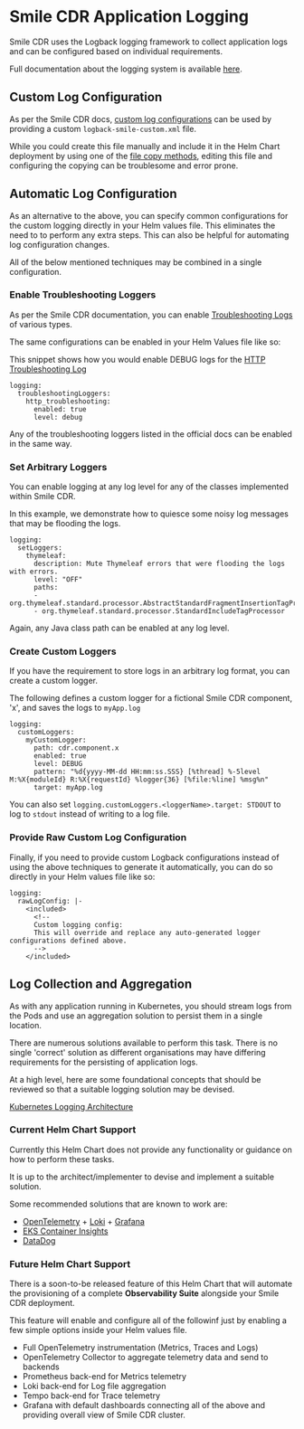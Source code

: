 # Smile CDR Application Logging
Smile CDR uses the Logback logging framework to collect application logs and can be configured based on individual requirements.

Full documentation about the logging system is available [here](https://smilecdr.com/docs/logging/system_logging.html).

## Custom Log Configuration
As per the Smile CDR docs, [custom log configurations](https://smilecdr.com/docs/logging/custom_logging.html) can be used by providing a custom `logback-smile-custom.xml` file.

While you could create this file manually and include it in the Helm Chart deployment by using one of the [file copy methods](./storage/files.md), editing this file and configuring the copying can be troublesome and error prone.

## Automatic Log Configuration
As an alternative to the above, you can specify common configurations for the custom logging directly in your Helm values file. This eliminates the need to to perform any extra steps. This can also be helpful for automating log configuration changes.

All of the below mentioned techniques may be combined in a single configuration.

### Enable Troubleshooting Loggers
As per the Smile CDR documentation, you can enable [Troubleshooting Logs](https://smilecdr.com/docs/logging/troubleshooting_logs.html) of various types.

The same configurations can be enabled in your Helm Values file like so:

This snippet shows how you would enable DEBUG logs for the [HTTP Troubleshooting Log](https://smilecdr.com/docs/logging/troubleshooting_logs.html#http-troubleshooting-log)
```
logging:
  troubleshootingLoggers:
    http_troubleshooting:
      enabled: true
      level: debug
```

Any of the troubleshooting loggers listed in the official docs can be enabled in the same way.

### Set Arbitrary Loggers
You can enable logging at any log level for any of the classes implemented within Smile CDR.

In this example, we demonstrate how to quiesce some noisy log messages that may be flooding the logs.

```
logging:
  setLoggers:
    thymeleaf:
      description: Mute Thymeleaf errors that were flooding the logs with errors.
      level: "OFF"
      paths:
      - org.thymeleaf.standard.processor.AbstractStandardFragmentInsertionTagProcessor
      - org.thymeleaf.standard.processor.StandardIncludeTagProcessor
```

Again, any Java class path can be enabled at any log level.

### Create Custom Loggers
If you have the requirement to store logs in an arbitrary log format, you can create a custom logger.

The following defines a custom logger for a fictional Smile CDR component, 'x', and saves the logs to `myApp.log`

```
logging:
  customLoggers:
    myCustomLogger:
      path: cdr.component.x
      enabled: true
      level: DEBUG
      pattern: "%d{yyyy-MM-dd HH:mm:ss.SSS} [%thread] %-5level M:%X{moduleId} R:%X{requestId} %logger{36} [%file:%line] %msg%n"
      target: myApp.log
```

You can also set `logging.customLoggers.<loggerName>.target: STDOUT` to log to `stdout` instead of writing to a log file.

### Provide Raw Custom Log Configuration
Finally, if you need to provide custom Logback configurations instead of using the above techniques to generate it automatically, you can do so directly in your Helm values file like so:

```
logging:
  rawLogConfig: |-
    <included>
      <!--
      Custom logging config:
      This will override and replace any auto-generated logger configurations defined above.
      -->
    </included>
```

## Log Collection and Aggregation
As with any application running in Kubernetes, you should stream logs from the Pods and use an aggregation solution to persist them in a single location.

There are numerous solutions available to perform this task. There is no single 'correct' solution as different organisations may have differing requirements for the persisting of application logs.

At a high level, here are some foundational concepts that should be reviewed so that a suitable logging solution may be devised.

[Kubernetes Logging Architecture](https://kubernetes.io/docs/concepts/cluster-administration/logging/)


### Current Helm Chart Support
Currently this Helm Chart does not provide any functionality or guidance on how to perform these tasks.

It is up to the architect/implementer to devise and implement a suitable solution.

Some recommended solutions that are known to work are:

* [OpenTelemetry](https://opentelemetry.io/) + [Loki](https://grafana.com/oss/loki/) + [Grafana](https://grafana.com/grafana/)
* [EKS Container Insights](https://docs.aws.amazon.com/AmazonCloudWatch/latest/monitoring/deploy-container-insights-EKS.html)
* [DataDog](https://www.datadoghq.com/)

### Future Helm Chart Support
There is a soon-to-be released feature of this Helm Chart that will automate the provisioning of a complete **Observability Suite** alongside your Smile CDR deployment.

This feature will enable and configure all of the followinf just by enabling a few simple options inside your Helm values file.

* Full OpenTelemetry instrumentation (Metrics, Traces and Logs)
* OpenTelemetry Collector to aggregate telemetry data and send to backends
* Prometheus back-end for Metrics telemetry
* Loki back-end for Log file aggregation
* Tempo back-end for Trace telemetry
* Grafana with default dashboards connecting all of the above and providing overall view of Smile CDR cluster.
